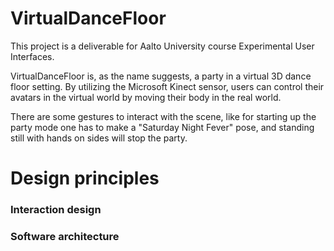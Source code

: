 VirtualDanceFloor
=================

This project is a deliverable for Aalto University course Experimental User Interfaces.

VirtualDanceFloor is, as the name suggests, a party in a virtual 3D dance floor setting. 
By utilizing the Microsoft Kinect sensor, users can control their avatars in the 
virtual world by moving their body in the real world. 

There are some gestures to interact with the scene, like for starting up the party mode one 
has to make a "Saturday Night Fever" pose, and standing still with hands on sides will stop the party.


Design principles
=================

### Interaction design


### Software architecture

